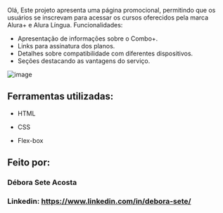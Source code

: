 Olá,
Este projeto apresenta uma página promocional, permitindo que os usuários se inscrevam para acessar os cursos oferecidos pela marca Alura+ e Alura Língua.
Funcionalidades:
- Apresentação de informações sobre o Combo+.
- Links para assinatura dos planos.
- Detalhes sobre compatibilidade com diferentes dispositivos.
- Seções destacando as vantagens do serviço.

![image](https://github.com/deborasete/projeto-aluraplus/assets/170202982/21cc3562-c5fd-4683-9255-b9cee9420845)

## Ferramentas utilizadas: 

  

* HTML 

  

* CSS 

  

* Flex-box 

  

## Feito por: 

  

### Débora Sete Acosta 

  

### Linkedin: https://www.linkedin.com/in/debora-sete/ 
